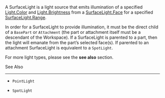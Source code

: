 A SurfaceLight is a light source that emits illumination of a specified [Light.Color](https://developer.roblox.com/api-reference/property/Light/Color) and [Light.Brightness](https://developer.roblox.com/api-reference/property/Light/Brightness) from a [SurfaceLight.Face](https://developer.roblox.com/api-reference/property/SurfaceLight/Face) for a specified [SurfaceLight.Range](https://developer.roblox.com/api-reference/property/SurfaceLight/Range).

In order for a SurfaceLight to provide illumination, it must be the direct child of a `BasePart` or `Attachment` (the part or attachment itself must be a descendant of the Workspace). If a SurfaceLight is parented to a part, then the light will emanate from the part’s selected face(s). If parented to an attachment SurfaceLight is equivalent to a `SpotLight`.

For more light types, please see the **see also** section.

See Also

----------

 - `PointLight`

 - `SpotLight`